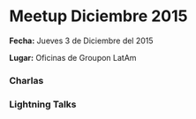 # Meetup Diciembre 2015

**Fecha:** Jueves 3 de Diciembre del 2015

**Lugar:** Oficinas de Groupon LatAm

### Charlas


### Lightning Talks
 
